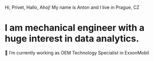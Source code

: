 Hi, Privet, Hallo, Ahoj!
My name is Anton and I live in Prague, CZ

# I am mechanical engineer with a huge interest in data analytics.

🔭 I’m currently working as OEM Technology Specialist in ExxonMobil

<!--
**gorskant/gorskant** is a ✨ _special_ ✨ repository because its `README.md` (this file) appears on your GitHub profile.

Here are some ideas to get you started:

- 🔭 I’m currently working on ...
- 🌱 I’m currently learning ...
- 👯 I’m looking to collaborate on ...
- 🤔 I’m looking for help with ...
- 💬 Ask me about ...
- 📫 How to reach me: ...
- 😄 Pronouns: ...
- ⚡ Fun fact: ...
-->
